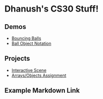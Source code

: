 # Dhanush's CS30 Stuff!

## Demos
- [Bouncing Balls](01-ball)
- [Ball Object Notation](ballobject)

## Projects
- [Interactive Scene](Spaceshooter)
- [Arrays/Objects Assignment](arrays-objects-assn)


## Example Markdown Link
